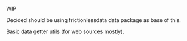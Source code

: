 WIP

Decided should be using frictionlessdata data package as base of this.

Basic data getter utils (for web sources mostly).

